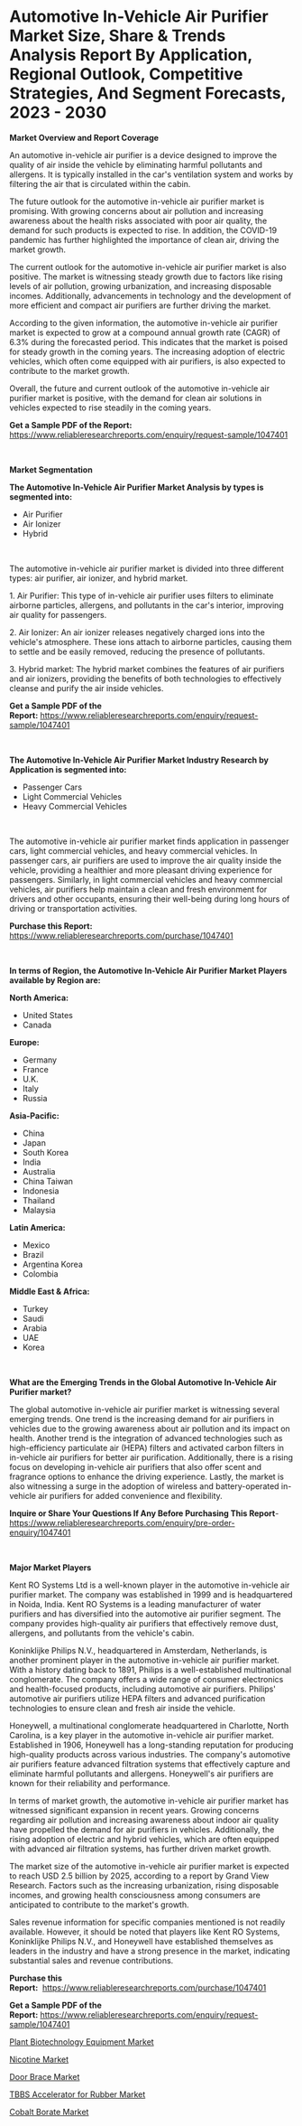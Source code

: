 <p><h1>Automotive In-Vehicle Air Purifier Market Size, Share & Trends Analysis Report By Application, Regional Outlook, Competitive Strategies, And Segment Forecasts, 2023 - 2030</h1></p><p><strong>Market Overview and Report Coverage</strong></p>
<p><p>An automotive in-vehicle air purifier is a device designed to improve the quality of air inside the vehicle by eliminating harmful pollutants and allergens. It is typically installed in the car's ventilation system and works by filtering the air that is circulated within the cabin.</p><p>The future outlook for the automotive in-vehicle air purifier market is promising. With growing concerns about air pollution and increasing awareness about the health risks associated with poor air quality, the demand for such products is expected to rise. In addition, the COVID-19 pandemic has further highlighted the importance of clean air, driving the market growth.</p><p>The current outlook for the automotive in-vehicle air purifier market is also positive. The market is witnessing steady growth due to factors like rising levels of air pollution, growing urbanization, and increasing disposable incomes. Additionally, advancements in technology and the development of more efficient and compact air purifiers are further driving the market.</p><p>According to the given information, the automotive in-vehicle air purifier market is expected to grow at a compound annual growth rate (CAGR) of 6.3% during the forecasted period. This indicates that the market is poised for steady growth in the coming years. The increasing adoption of electric vehicles, which often come equipped with air purifiers, is also expected to contribute to the market growth.</p><p>Overall, the future and current outlook of the automotive in-vehicle air purifier market is positive, with the demand for clean air solutions in vehicles expected to rise steadily in the coming years.</p></p>
<p><strong>Get a Sample PDF of the Report:</strong> <a href="https://www.reliableresearchreports.com/enquiry/request-sample/1047401">https://www.reliableresearchreports.com/enquiry/request-sample/1047401</a></p>
<p>&nbsp;</p>
<p><strong>Market Segmentation</strong></p>
<p><strong>The Automotive In-Vehicle Air Purifier Market Analysis by types is segmented into:</strong></p>
<p><ul><li>Air Purifier</li><li>Air Ionizer</li><li>Hybrid</li></ul></p>
<p>&nbsp;</p>
<p><p>The automotive in-vehicle air purifier market is divided into three different types: air purifier, air ionizer, and hybrid market. </p><p>1. Air Purifier: This type of in-vehicle air purifier uses filters to eliminate airborne particles, allergens, and pollutants in the car's interior, improving air quality for passengers.</p><p>2. Air Ionizer: An air ionizer releases negatively charged ions into the vehicle's atmosphere. These ions attach to airborne particles, causing them to settle and be easily removed, reducing the presence of pollutants.</p><p>3. Hybrid market: The hybrid market combines the features of air purifiers and air ionizers, providing the benefits of both technologies to effectively cleanse and purify the air inside vehicles.</p></p>
<p><strong>Get a Sample PDF of the Report:</strong>&nbsp;<a href="https://www.reliableresearchreports.com/enquiry/request-sample/1047401">https://www.reliableresearchreports.com/enquiry/request-sample/1047401</a></p>
<p>&nbsp;</p>
<p><strong>The Automotive In-Vehicle Air Purifier Market Industry Research by Application is segmented into:</strong></p>
<p><ul><li>Passenger Cars</li><li>Light Commercial Vehicles</li><li>Heavy Commercial Vehicles</li></ul></p>
<p>&nbsp;</p>
<p><p>The automotive in-vehicle air purifier market finds application in passenger cars, light commercial vehicles, and heavy commercial vehicles. In passenger cars, air purifiers are used to improve the air quality inside the vehicle, providing a healthier and more pleasant driving experience for passengers. Similarly, in light commercial vehicles and heavy commercial vehicles, air purifiers help maintain a clean and fresh environment for drivers and other occupants, ensuring their well-being during long hours of driving or transportation activities.</p></p>
<p><strong>Purchase this Report:</strong>&nbsp; <a href="https://www.reliableresearchreports.com/purchase/1047401">https://www.reliableresearchreports.com/purchase/1047401</a></p>
<p>&nbsp;</p>
<p><strong>In terms of Region, the Automotive In-Vehicle Air Purifier Market Players available by Region are:</strong></p>
<p>
    <p> <strong> North America: </strong>
        <ul>
            <li>United States</li>
            <li>Canada</li>
        </ul>
        </p> 
    <p> <strong> Europe: </strong>
        <ul>
            <li>Germany</li>
            <li>France</li>
            <li>U.K.</li>
            <li>Italy</li>
            <li>Russia</li>
        </ul>
        </p> 
    <p> <strong> Asia-Pacific: </strong>
        <ul>
            <li>China</li>
            <li>Japan</li>
            <li>South Korea</li>
            <li>India</li>
            <li>Australia</li>
            <li>China Taiwan</li>
            <li>Indonesia</li>
            <li>Thailand</li>
            <li>Malaysia</li>
        </ul>
        </p> 
    <p> <strong> Latin America: </strong>
        <ul>
            <li>Mexico</li>
            <li>Brazil</li>
            <li>Argentina Korea</li>
            <li>Colombia</li>
        </ul>
        </p> 
    <p> <strong> Middle East & Africa: </strong>
        <ul>
            <li>Turkey</li>
            <li>Saudi</li>
            <li>Arabia</li>
            <li>UAE</li>
            <li>Korea</li>
        </ul>
    </p>
    </p>
<p>&nbsp;</p>
<p><strong>What are the Emerging Trends in the Global Automotive In-Vehicle Air Purifier market?</strong></p>
<p><p>The global automotive in-vehicle air purifier market is witnessing several emerging trends. One trend is the increasing demand for air purifiers in vehicles due to the growing awareness about air pollution and its impact on health. Another trend is the integration of advanced technologies such as high-efficiency particulate air (HEPA) filters and activated carbon filters in in-vehicle air purifiers for better air purification. Additionally, there is a rising focus on developing in-vehicle air purifiers that also offer scent and fragrance options to enhance the driving experience. Lastly, the market is also witnessing a surge in the adoption of wireless and battery-operated in-vehicle air purifiers for added convenience and flexibility.</p></p>
<p><strong>Inquire or Share Your Questions If Any Before Purchasing This Report</strong>- <a href="https://www.reliableresearchreports.com/enquiry/pre-order-enquiry/1047401">https://www.reliableresearchreports.com/enquiry/pre-order-enquiry/1047401</a></p>
<p>&nbsp;</p>
<p><strong>Major Market Players</strong></p>
<p><p>Kent RO Systems Ltd is a well-known player in the automotive in-vehicle air purifier market. The company was established in 1999 and is headquartered in Noida, India. Kent RO Systems is a leading manufacturer of water purifiers and has diversified into the automotive air purifier segment. The company provides high-quality air purifiers that effectively remove dust, allergens, and pollutants from the vehicle's cabin.</p><p>Koninklijke Philips N.V., headquartered in Amsterdam, Netherlands, is another prominent player in the automotive in-vehicle air purifier market. With a history dating back to 1891, Philips is a well-established multinational conglomerate. The company offers a wide range of consumer electronics and health-focused products, including automotive air purifiers. Philips' automotive air purifiers utilize HEPA filters and advanced purification technologies to ensure clean and fresh air inside the vehicle.</p><p>Honeywell, a multinational conglomerate headquartered in Charlotte, North Carolina, is a key player in the automotive in-vehicle air purifier market. Established in 1906, Honeywell has a long-standing reputation for producing high-quality products across various industries. The company's automotive air purifiers feature advanced filtration systems that effectively capture and eliminate harmful pollutants and allergens. Honeywell's air purifiers are known for their reliability and performance.</p><p>In terms of market growth, the automotive in-vehicle air purifier market has witnessed significant expansion in recent years. Growing concerns regarding air pollution and increasing awareness about indoor air quality have propelled the demand for air purifiers in vehicles. Additionally, the rising adoption of electric and hybrid vehicles, which are often equipped with advanced air filtration systems, has further driven market growth.</p><p>The market size of the automotive in-vehicle air purifier market is expected to reach USD 2.5 billion by 2025, according to a report by Grand View Research. Factors such as the increasing urbanization, rising disposable incomes, and growing health consciousness among consumers are anticipated to contribute to the market's growth.</p><p>Sales revenue information for specific companies mentioned is not readily available. However, it should be noted that players like Kent RO Systems, Koninklijke Philips N.V., and Honeywell have established themselves as leaders in the industry and have a strong presence in the market, indicating substantial sales and revenue contributions.</p></p>
<p><strong>Purchase this Report:</strong>&nbsp;&nbsp;<a href="https://www.reliableresearchreports.com/purchase/1047401">https://www.reliableresearchreports.com/purchase/1047401</a></p>
<p></p>
<p><strong>Get a Sample PDF of the Report:</strong>&nbsp;<a href="https://www.reliableresearchreports.com/enquiry/request-sample/1047401">https://www.reliableresearchreports.com/enquiry/request-sample/1047401</a></p>
<p><p><a href="https://github.com/Chiragrp23/Market-Research-Report-List-1/blob/main/plant-biotechnology-equipment-market.md">Plant Biotechnology Equipment Market</a></p><p><a href="https://github.com/Chiragrp22/Market-Research-Report-List-1/blob/main/nicotine-market.md">Nicotine Market</a></p><p><a href="https://medium.com/@anndavis1924/door-brace-nbsp-market-focuses-on-market-share-size-and-projected-forecast-till-2030-4c4d78d00c3e">Door Brace Market</a></p><p><a href="https://www.linkedin.com/pulse/tbbs-accelerator-rubber-market-insights-players-forecast-t5vye/">TBBS Accelerator for Rubber Market</a></p><p><a href="https://medium.com/@tammyfreeman2022/cobalt-borate-nbsp-market-focuses-on-market-share-size-and-projected-forecast-till-2030-9e69f19a125b">Cobalt Borate Market</a></p></p>
